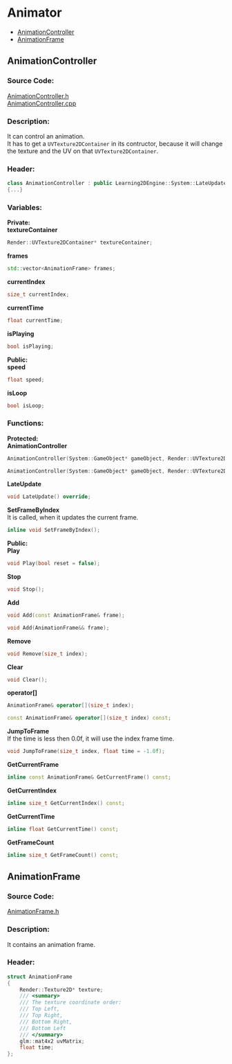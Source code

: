 # Animator
- [AnimationController](Animator.md#animationcontroller)
- [AnimationFrame](Animator.md#animationframe)

##
## AnimationController
### Source Code:
[AnimationController.h](../../Learning2DEngine/Learning2DEngine/Animator/AnimationController.h)  
[AnimationController.cpp](../../Learning2DEngine/Learning2DEngine/Animator/AnimationController.cpp)  

### Description:
It can control an animation.  
It has to get a `UVTexture2DContainer` in its contructor, because it will change the texture and the UV
on that `UVTexture2DContainer`.

### Header:
```cpp
class AnimationController : public Learning2DEngine::System::LateUpdaterComponent
{...}
```

### Variables:
**Private:**  
**textureContainer**  
```cpp
Render::UVTexture2DContainer* textureContainer;
```

**frames**  
```cpp
std::vector<AnimationFrame> frames;
``` 

**currentIndex**  
```cpp
size_t currentIndex;
``` 

**currentTime**  
```cpp
float currentTime;
``` 

**isPlaying**  
```cpp
bool isPlaying;
``` 

**Public:**  
**speed**  
```cpp
float speed;
```

**isLoop**  
```cpp
bool isLoop;
```

### Functions:
**Protected:**  
**AnimationController**  
```cpp
AnimationController(System::GameObject* gameObject, Render::UVTexture2DContainer* textureContainer, bool isLoop = false);
```
```cpp
AnimationController(System::GameObject* gameObject, Render::UVTexture2DContainer* textureContainer, size_t minFrameSize, bool isLoop = false);
```

**LateUpdate**  
```cpp
void LateUpdate() override;
```

**SetFrameByIndex**  
It is called, when it updates the current frame.
```cpp
inline void SetFrameByIndex();
```

**Public:**  
**Play**  
```cpp
void Play(bool reset = false);
```

**Stop**  
```cpp
void Stop();
```

**Add**  
```cpp
void Add(const AnimationFrame& frame);
```
```cpp
void Add(AnimationFrame&& frame);
```

**Remove**  
```cpp
void Remove(size_t index);
```

**Clear**  
```cpp
void Clear();
```

**operator[]**  
```cpp
AnimationFrame& operator[](size_t index);
```
```cpp
const AnimationFrame& operator[](size_t index) const;
```

**JumpToFrame**  
If the time is less then 0.0f, it will use the index frame time.
```cpp
void JumpToFrame(size_t index, float time = -1.0f);
```

**GetCurrentFrame**  
```cpp
inline const AnimationFrame& GetCurrentFrame() const;
```

**GetCurrentIndex**  
```cpp
inline size_t GetCurrentIndex() const;
```

**GetCurrentTime**  
```cpp
inline float GetCurrentTime() const;
```

**GetFrameCount**  
```cpp
inline size_t GetFrameCount() const;
```

##
## AnimationFrame
### Source Code:
[AnimationFrame.h](../../Learning2DEngine/Learning2DEngine/Animator/AnimationFrame.h)  

### Description:
It contains an animation frame.

### Header:
```cpp
struct AnimationFrame
{
	Render::Texture2D* texture;
	/// <summary>
	/// The texture coordinate order:
	/// Top Left,
	/// Top Right,
	/// Bottom Right,
	/// Bottom Left
	/// </summary>
	glm::mat4x2 uvMatrix;
	float time;
};
```